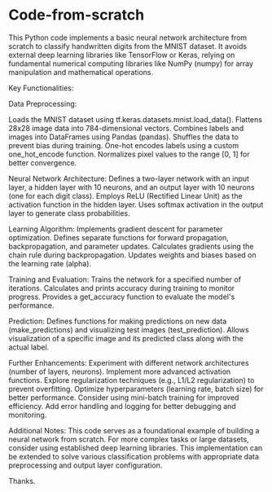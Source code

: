 # Code-from-scratch

This Python code implements a basic neural network architecture from scratch to classify handwritten digits from the MNIST dataset. It avoids external deep learning libraries like TensorFlow or Keras, relying on fundamental numerical computing libraries like NumPy (numpy) for array manipulation and mathematical operations.

Key Functionalities:

Data Preprocessing:

Loads the MNIST dataset using tf.keras.datasets.mnist.load_data().
Flattens 28x28 image data into 784-dimensional vectors.
Combines labels and images into DataFrames using Pandas (pandas).
Shuffles the data to prevent bias during training.
One-hot encodes labels using a custom one_hot_encode function.
Normalizes pixel values to the range [0, 1] for better convergence.


Neural Network Architecture:
Defines a two-layer network with an input layer, a hidden layer with 10 neurons, and an output layer with 10 neurons (one for each digit class).
Employs ReLU (Rectified Linear Unit) as the activation function in the hidden layer.
Uses softmax activation in the output layer to generate class probabilities.

Learning Algorithm:
Implements gradient descent for parameter optimization.
Defines separate functions for forward propagation, backpropagation, and parameter updates.
Calculates gradients using the chain rule during backpropagation.
Updates weights and biases based on the learning rate (alpha).

Training and Evaluation:
Trains the network for a specified number of iterations.
Calculates and prints accuracy during training to monitor progress.
Provides a get_accuracy function to evaluate the model's performance.

Prediction:
Defines functions for making predictions on new data (make_predictions) and visualizing test images (test_prediction).
Allows visualization of a specific image and its predicted class along with the actual label.

Further Enhancements:
Experiment with different network architectures (number of layers, neurons).
Implement more advanced activation functions.
Explore regularization techniques (e.g., L1/L2 regularization) to prevent overfitting.
Optimize hyperparameters (learning rate, batch size) for better performance.
Consider using mini-batch training for improved efficiency.
Add error handling and logging for better debugging and monitoring.

Additional Notes:
This code serves as a foundational example of building a neural network from scratch.
For more complex tasks or large datasets, consider using established deep learning libraries.
This implementation can be extended to solve various classification problems with appropriate data preprocessing and output layer configuration.

Thanks.
